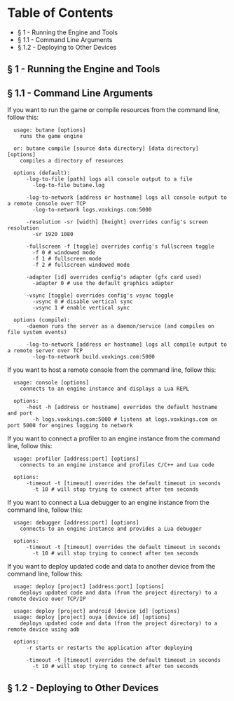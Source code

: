 Table of Contents
===

 * § 1 - Running the Engine and Tools
  * § 1.1 - Command Line Arguments
  * § 1.2 - Deploying to Other Devices

§ 1 - Running the Engine and Tools
---

§ 1.1 - Command Line Arguments
---

If you want to run the game or compile resources from the command line, follow this:

```
  usage: butane [options]
    runs the game engine

  or: butane compile [source data directory] [data directory] [options]
    compiles a directory of resources

  options (default):
      -log-to-file [path] logs all console output to a file
        -log-to-file butane.log

      -log-to-network [address or hostname] logs all console output to a remote console over TCP
        -log-to-network logs.voxkings.com:5000

      -resolution -sr [width] [height] overrides config's screen resolution
        -sr 1920 1080

      -fullscreen -f [toggle] overrides config's fullscreen toggle
        -f 0 # windowed mode
        -f 1 # fullscreen mode
        -f 2 # fullscreen windowed mode

      -adapter [id] overrides config's adapter (gfx card used)
        -adapter 0 # use the default graphics adapter

      -vsync [toggle] overrides config's vsync toggle
        -vsync 0 # disable vertical sync
        -vsync 1 # enable vertical sync

  options (compile):
      -daemon runs the server as a daemon/service (and compiles on file system events)

      -log-to-network [address or hostname] logs all compile output to a remote server over TCP
        -log-to-network build.voxkings.com:5000
```

If you want to host a remote console from the command line, follow this:

```
  usage: console [options]
    connects to an engine instance and displays a Lua REPL

  options:
      -host -h [address or hostname] overrides the default hostname and port
        -h logs.voxkings.com:5000 # listens at logs.voxkings.com on port 5000 for engines logging to network
```

If you want to connect a profiler to an engine instance from the command line, follow this:

```
  usage: profiler [address:port] [options]
    connects to an engine instance and profiles C/C++ and Lua code

  options:
      -timeout -t [timeout] overrides the default timeout in seconds
        -t 10 # will stop trying to connect after ten seconds
```

If you want to connect a Lua debugger to an engine instance from the command line, follow this:

```
  usage: debugger [address:port] [options]
    connects to an engine instance and provides a Lua debugger

  options:
      -timeout -t [timeout] overrides the default timeout in seconds
        -t 10 # will stop trying to connect after ten seconds
```

If you want to deploy updated code and data to another device from the command line, follow this:

```
  usage: deploy [project] [address:port] [options]
    deploys updated code and data (from the project directory) to a remote device over TCP/IP

  usage: deploy [project] android [device id] [options]
  usage: deploy [project] ouya [device id] [options]
    deploys updated code and data (from the project directory) to a remote device using adb

  options:
      -r starts or restarts the application after deploying

      -timeout -t [timeout] overrides the default timeout in seconds
        -t 10 # will stop trying to connect after ten seconds
```

§ 1.2 - Deploying to Other Devices
---


